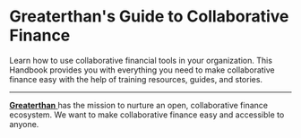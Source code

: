 # Greaterthan's Guide to Collaborative Finance

Learn how to use collaborative financial tools in your organization. This Handbook provides you with everything you need to make collaborative finance easy with the help of training resources, guides, and stories.

---

[**Greaterthan** ](https://greater.finance/)has the mission to nurture an open, collaborative finance ecosystem. We want to make collaborative finance easy and accessible to anyone.

